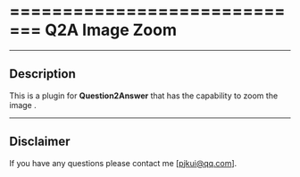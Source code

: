 =============================
Q2A Image Zoom
=============================
-----------
Description
-----------
This is a plugin for **Question2Answer** that has the capability to zoom the image  .

----------
Disclaimer
----------
If you have any questions please contact me [pjkui@qq.com].

